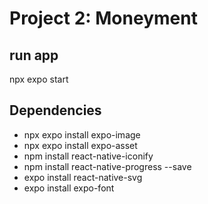 # Project 2: Moneyment

## run app
npx expo start

## Dependencies
- npx expo install expo-image
- npx expo install expo-asset
- npm install react-native-iconify
- npm install react-native-progress --save
- expo install react-native-svg
- expo install expo-font
